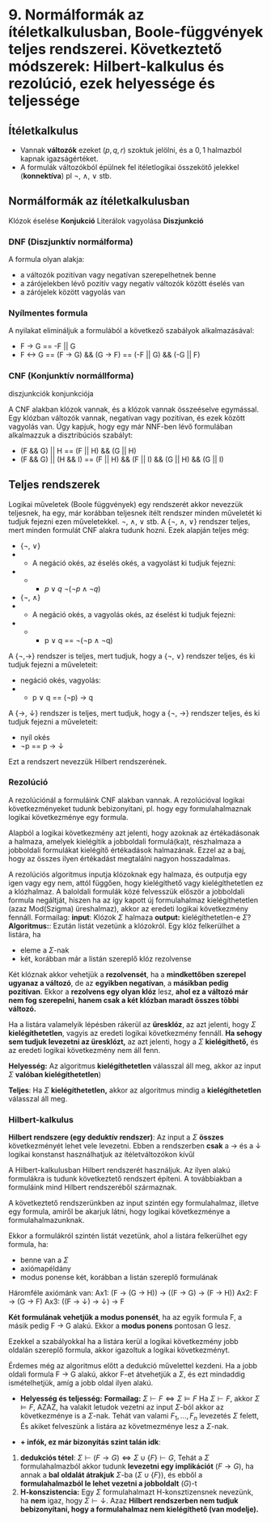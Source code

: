 

# 9. Normálformák az ítéletkalkulusban, Boole-függvények teljes rendszerei. Következtető módszerek: Hilbert-kalkulus és rezolúció, ezek helyessége és teljessége
## Ítéletkalkulus
- Vannak **változók** ezeket $(p,q,r)$ szoktuk jelölni, és a ${0,1}$ halmazból kapnak igazságértéket. 
- A formulák változókból épülnek fel itéletlogikai összekötő jelekkel (**konnektíva**) pl $\neg$, $\wedge$, $\lor$ stb.

## Normálformák az ítéletkalkulusban
Klózok éselése **Konjukció**
Literálok vagyolása **Diszjunkció**

### DNF (Diszjunktív normálforma)

A formula olyan alakja:
- a változók pozitívan vagy negatívan szerepelhetnek benne
- a zárójelekben lévő pozitív vagy negatív változók között éselés van
- a zárójelek között vagyolás van

### Nyílmentes formula

A nyilakat elimináljuk a formulából a következő szabályok alkalmazásával:

- F -> G == -F || G
- F <-> G == (F -> G) && (G -> F) == (-F || G) && (-G || F)


### CNF (Konjunktív normállforma) 
diszjunkciók konjunkciója

A CNF alakban klózok vannak, és a klózok vannak összeéselve egymással. Egy klózban változók
vannak, negatívan vagy pozitívan, és ezek között vagyolás van. Úgy kapjuk, hogy egy már 
NNF-ben lévő formulában alkalmazzuk a disztribúciós szabályt:

- (F && G) || H == (F || H) && (G || H)
- (F && G) || (H && I) == (F || H) && (F || I) && (G || H) && (G || I)

## Teljes rendszerek

Logikai műveletek (Boole függvények) egy rendszerét akkor nevezzük teljesnek, ha egy, már korábban teljesnek
ítélt rendszer minden műveletét ki tudjuk fejezni ezen műveletekkel. 
$\neg$, $\wedge$, $\lor$ stb.
A {$\neg$, $\wedge$, $\lor$} rendszer
teljes, mert minden formulát CNF alakra tudunk hozni. Ezek alapján teljes még:


- {$\neg$, $\lor$}
- - A negáció okés, az éselés okés, a vagyolást ki tudjuk fejezni: 
- - - $p \lor q$ $\neg(\neg p \wedge  \neg q)$
- {$\neg$, $\wedge$}
- - A negáció okés, a vagyolás okés, az éselést ki tudjuk fejezni:
- - - p $\lor$ q == $\neg$($\neg$p $\wedge$ $\neg$q)

A {$\neg$,$\rightarrow$} rendszer is teljes, mert tudjuk, hogy a {$\neg$, $\lor$} rendszer teljes, és ki tudjuk fejezni
a műveleteit:

- negáció okés, vagyolás: 
- - p $\lor$ q == ($\neg$p) $\rightarrow$ q

A {$\rightarrow$, $\downarrow$} rendszer is teljes, mert tudjuk, hogy a {$\neg$, $\rightarrow$} rendszer teljes, és ki tudjuk
fejezni a műveleteit:
- nyíl okés
- $\neg$p == p $\rightarrow$ $\downarrow$

Ezt a rendszert nevezzük Hilbert rendszerének.

### Rezolúció

A rezolúciónál a formuláink CNF alakban vannak. A rezolúcióval logikai következményeket tudunk
bebizonyítani, pl. hogy egy formulahalmaznak logikai következménye egy formula.

Alapból a logikai következmény azt jelenti, hogy azoknak az értékadásonak a halmaza, amelyek kielégítik a jobboldali formulá(ka)t, részhalmaza a jobboldali formulákat kielégítő értékadások
halmazának. Ezzel az a baj, hogy az összes ilyen értékadást megtalálni nagyon hosszadalmas.

A rezolúciós algoritmus inputja klózoknak egy halmaza, és outputja egy igen vagy egy nem, attól függően, hogy kielégíthető vagy kielégíthetetlen ez a klózhalmaz. 
A baloldali formulák közé felvesszük először a jobboldali formula negáltját, hiszen ha 
az így kapott új formulahalmaz kielégíthetetlen (azaz Mod(Szigma) üreshalmaz), akkor
az eredeti logikai következmény fennáll. 
Formailag:
**input**: Klózok $\Sigma$ halmaza
**output:** kielégíthetetlen-e $\Sigma$?
**Algoritmus:**:
Ezután listát vezetünk a klózokról. Egy klóz felkerülhet a listára, ha
- eleme a $\Sigma$-nak
- két, korábban már a listán szereplő klóz rezolvense


Két klóznak akkor vehetjük a **rezolvensét**, ha a **mindkettőben szerepel ugyanaz a változó**, de az **egyikben negatívan**, a **másikban pedig pozitívan**. Ekkor a **rezolvens egy olyan klóz** lesz, **ahol ez a változó már nem fog szerepelni, hanem csak a két klózban maradt összes többi változó.**

Ha a listára valamelyik lépésben rákerül az **üresklóz**, az azt jelenti, hogy $\Sigma$ **kielégíthetetlen**, vagyis az eredeti logikai következmény fennáll. 
**Ha sehogy sem tudjuk levezetni az üresklózt,** az azt jelenti, hogy a $\Sigma$ **kielégíthető,** és az eredeti logikai következmény nem áll fenn.

**Helyesség:** Az algoritmus **kielégíthetetlen** válasszal áll meg, akkor az input $\Sigma$ **valóban kielégíthetetlen**)

**Teljes**: Ha $\Sigma$ **kielégíthetetlen,** akkor az algoritmus mindig a **kielégíthetetlen** válasszal áll meg.

### Hilbert-kalkulus
**Hilbert rendszere (egy deduktív rendszer)**: Az input a $\Sigma$ **összes** következményét lehet vele levezetni.
Ebben a rendszerben **csak** a $\rightarrow$ és a $\downarrow$ logikai konstanst használhatjuk az ítéletváltozókon kívűl

A Hilbert-kalkulusban Hilbert rendszerét használjuk. Az ilyen alakú formulákra is tudunk következtető rendszert építeni. A továbbiakban a formuláink mind Hilbert rendszeréből származnak. 

A következtető rendszerünkben az input szintén egy formulahalmaz, illetve egy formula, amiről be akarjuk látni, hogy logikai következménye a formulahalmazunknak. 

Ekkor a formulákról szintén listát vezetünk, ahol a listára felkerülhet egy formula, ha:

- benne van a $\Sigma$
- axiómapéldány
- modus ponense két, korábban a listán szereplő formulának

Háromféle axiómánk van:
Ax1: (F $\rightarrow$ (G $\rightarrow$ H)) $\rightarrow$ ((F $\rightarrow$ G) $\rightarrow$ (F $\rightarrow$ H))
Ax2: F $\rightarrow$ (G $\rightarrow$ F)
Ax3: ((F $\rightarrow$ $\downarrow$) $\rightarrow$ $\downarrow$) $\rightarrow$ F

**Két formulának vehetjük a modus ponensét**, ha az egyik formula F, a másik pedig F $\rightarrow$ G alakú. Ekkor a **modus ponens** pontosan G lesz.

Ezekkel a szabályokkal ha a listára kerül a logikai következmény jobb oldalán szereplő formula,
akkor igazoltuk a logikai következményt.

Érdemes még az algoritmus előtt a dedukció művelettel kezdeni. Ha a jobb oldali formula F -> G alakú, akkor F-et átvehetjük a $\Sigma$, és ezt mindaddig ismételhetjük, amíg a jobb oldal ilyen alakú.

- **Helyesség és teljesség:**
**Formailag:**
$\Sigma \vdash F \Leftrightarrow \Sigma \vDash F$
Ha $\Sigma \vdash F$, akkor $\Sigma \vDash F$, AZAZ, ha valakit letudok vezetni az input $\Sigma$-ból akkor az következménye is a $\Sigma$-nak.
Tehát van valami $F_1,...,F_n$ levezetés $\Sigma$ felett, És akiket felveszünk a listára az követmezménye lesz a $\Sigma$-nak.



- **+ infók, ez már bizonyítás szint talán idk**:
1. **dedukciós tétel**:
	$\Sigma \vdash (F \rightarrow G) \Leftrightarrow \Sigma \cup \{F\} \vdash G$, 
	Tehát a $\Sigma$ formulahalmazból akkor tudunk **levezetni egy implikációt** $(F\rightarrow G)$, ha annak a **bal oldalát átrakjuk** $\Sigma$-ba ($\Sigma \cup \{F\}$), és ebből a **formulahalmazból le lehet vezetni a jobboldalt** ($G$)-t
2. **H-konszistencia:**
Egy $\Sigma$ formulahalmazt H-konsztizensnek nevezünk, ha **nem** igaz, hogy $\Sigma \vdash \downarrow$.
Azaz **Hilbert rendszerben nem tudjuk bebizonyítani, hogy a formulahalmaz nem kielégíthető (van modelje).**
	